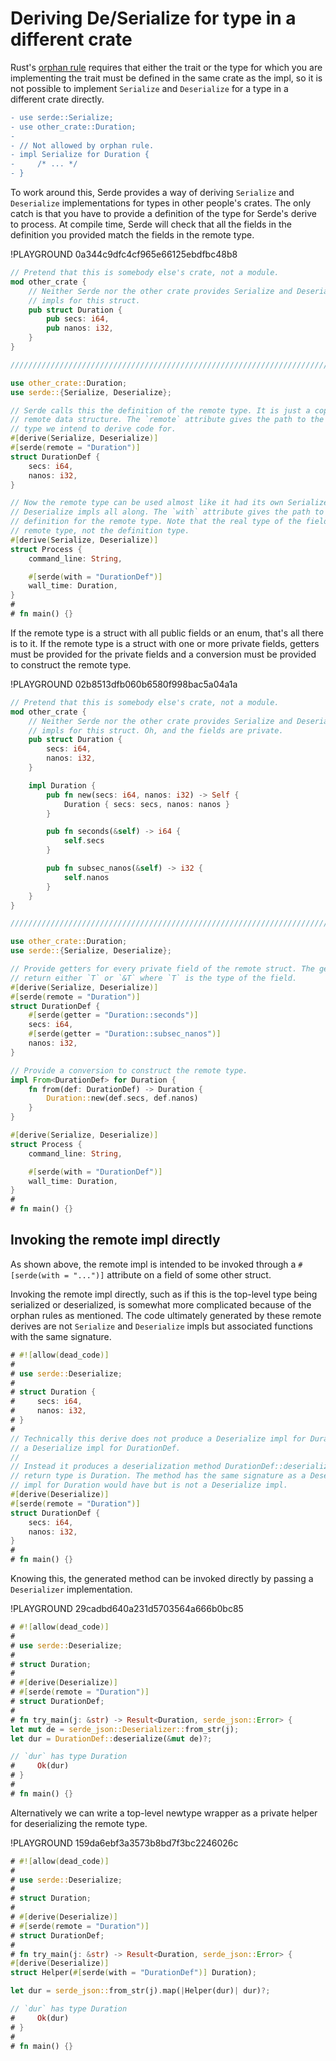# Deriving De/Serialize for type in a different crate

Rust's [orphan rule] requires that either the trait or the type for which you
are implementing the trait must be defined in the same crate as the impl, so it
is not possible to implement `Serialize` and `Deserialize` for a type in a
different crate directly.

[orphan rule]: https://doc.rust-lang.org/book/traits.html#rules-for-implementing-traits

```diff
- use serde::Serialize;
- use other_crate::Duration;
-
- // Not allowed by orphan rule.
- impl Serialize for Duration {
-     /* ... */
- }
```

To work around this, Serde provides a way of deriving `Serialize` and
`Deserialize` implementations for types in other people's crates. The only catch
is that you have to provide a definition of the type for Serde's derive to
process. At compile time, Serde will check that all the fields in the definition
you provided match the fields in the remote type.

!PLAYGROUND 0a344c9dfc4cf965e66125ebdfbc48b8
```rust
// Pretend that this is somebody else's crate, not a module.
mod other_crate {
    // Neither Serde nor the other crate provides Serialize and Deserialize
    // impls for this struct.
    pub struct Duration {
        pub secs: i64,
        pub nanos: i32,
    }
}

////////////////////////////////////////////////////////////////////////////////

use other_crate::Duration;
use serde::{Serialize, Deserialize};

// Serde calls this the definition of the remote type. It is just a copy of the
// remote data structure. The `remote` attribute gives the path to the actual
// type we intend to derive code for.
#[derive(Serialize, Deserialize)]
#[serde(remote = "Duration")]
struct DurationDef {
    secs: i64,
    nanos: i32,
}

// Now the remote type can be used almost like it had its own Serialize and
// Deserialize impls all along. The `with` attribute gives the path to the
// definition for the remote type. Note that the real type of the field is the
// remote type, not the definition type.
#[derive(Serialize, Deserialize)]
struct Process {
    command_line: String,

    #[serde(with = "DurationDef")]
    wall_time: Duration,
}
#
# fn main() {}
```

If the remote type is a struct with all public fields or an enum, that's all
there is to it. If the remote type is a struct with one or more private fields,
getters must be provided for the private fields and a conversion must be
provided to construct the remote type.

!PLAYGROUND 02b8513dfb060b6580f998bac5a04a1a
```rust
// Pretend that this is somebody else's crate, not a module.
mod other_crate {
    // Neither Serde nor the other crate provides Serialize and Deserialize
    // impls for this struct. Oh, and the fields are private.
    pub struct Duration {
        secs: i64,
        nanos: i32,
    }

    impl Duration {
        pub fn new(secs: i64, nanos: i32) -> Self {
            Duration { secs: secs, nanos: nanos }
        }

        pub fn seconds(&self) -> i64 {
            self.secs
        }

        pub fn subsec_nanos(&self) -> i32 {
            self.nanos
        }
    }
}

////////////////////////////////////////////////////////////////////////////////

use other_crate::Duration;
use serde::{Serialize, Deserialize};

// Provide getters for every private field of the remote struct. The getter must
// return either `T` or `&T` where `T` is the type of the field.
#[derive(Serialize, Deserialize)]
#[serde(remote = "Duration")]
struct DurationDef {
    #[serde(getter = "Duration::seconds")]
    secs: i64,
    #[serde(getter = "Duration::subsec_nanos")]
    nanos: i32,
}

// Provide a conversion to construct the remote type.
impl From<DurationDef> for Duration {
    fn from(def: DurationDef) -> Duration {
        Duration::new(def.secs, def.nanos)
    }
}

#[derive(Serialize, Deserialize)]
struct Process {
    command_line: String,

    #[serde(with = "DurationDef")]
    wall_time: Duration,
}
#
# fn main() {}
```

## Invoking the remote impl directly

As shown above, the remote impl is intended to be invoked through a
`#[serde(with = "...")]` attribute on a field of some other struct.

Invoking the remote impl directly, such as if this is the top-level type being
serialized or deserialized, is somewhat more complicated because of the orphan
rules as mentioned. The code ultimately generated by these remote derives are
not `Serialize` and `Deserialize` impls but associated functions with the same
signature.

```rust
# #![allow(dead_code)]
#
# use serde::Deserialize;
#
# struct Duration {
#     secs: i64,
#     nanos: i32,
# }
#
// Technically this derive does not produce a Deserialize impl for Duration, nor
// a Deserialize impl for DurationDef.
//
// Instead it produces a deserialization method DurationDef::deserialize whose
// return type is Duration. The method has the same signature as a Deserialize
// impl for Duration would have but is not a Deserialize impl.
#[derive(Deserialize)]
#[serde(remote = "Duration")]
struct DurationDef {
    secs: i64,
    nanos: i32,
}
#
# fn main() {}
```

Knowing this, the generated method can be invoked directly by passing a
`Deserializer` implementation.

!PLAYGROUND 29cadbd640a231d5703564a666b0bc85
```rust
# #![allow(dead_code)]
#
# use serde::Deserialize;
#
# struct Duration;
#
# #[derive(Deserialize)]
# #[serde(remote = "Duration")]
# struct DurationDef;
#
# fn try_main(j: &str) -> Result<Duration, serde_json::Error> {
let mut de = serde_json::Deserializer::from_str(j);
let dur = DurationDef::deserialize(&mut de)?;

// `dur` has type Duration
#     Ok(dur)
# }
#
# fn main() {}
```

Alternatively we can write a top-level newtype wrapper as a private helper for
deserializing the remote type.

!PLAYGROUND 159da6ebf3a3573b8bd7f3bc2246026c
```rust
# #![allow(dead_code)]
#
# use serde::Deserialize;
#
# struct Duration;
#
# #[derive(Deserialize)]
# #[serde(remote = "Duration")]
# struct DurationDef;
#
# fn try_main(j: &str) -> Result<Duration, serde_json::Error> {
#[derive(Deserialize)]
struct Helper(#[serde(with = "DurationDef")] Duration);

let dur = serde_json::from_str(j).map(|Helper(dur)| dur)?;

// `dur` has type Duration
#     Ok(dur)
# }
#
# fn main() {}
```
